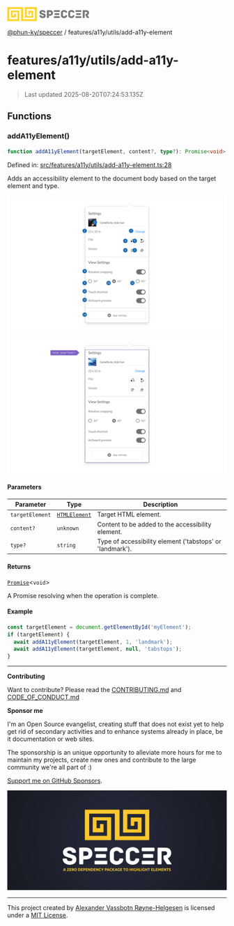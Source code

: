 <div><img alt="SPECCER logo" src="https://raw.githubusercontent.com/phun-ky/speccer/main/public/logo-speccer-horizontal-colored-package.svg?raw=true" style="max-height:32px;"/></div>

[@phun-ky/speccer](../../../README.md) / features/a11y/utils/add-a11y-element

# features/a11y/utils/add-a11y-element

> Last updated 2025-08-20T07:24:53.135Z

## Functions

### addA11yElement()

```ts
function addA11yElement(targetElement, content?, type?): Promise<void>;
```

Defined in:
[src/features/a11y/utils/add-a11y-element.ts:28](https://github.com/phun-ky/speccer/blob/main/src/features/a11y/utils/add-a11y-element.ts#L28)

Adds an accessibility element to the document body based on the target element
and type.

![Screenshot of speccer a11y tab stops in use](https://github.com/phun-ky/speccer/blob/main/public/speccer-a11y-tabstops-light.png?raw=true)
![Screenshot of speccer a11y landmark in use](https://github.com/phun-ky/speccer/blob/main/public/speccer-a11y-landmarks-light.png?raw=true)

#### Parameters

| Parameter       | Type                                                                    | Description                                               |
| --------------- | ----------------------------------------------------------------------- | --------------------------------------------------------- |
| `targetElement` | [`HTMLElement`](https://developer.mozilla.org/docs/Web/API/HTMLElement) | Target HTML element.                                      |
| `content?`      | `unknown`                                                               | Content to be added to the accessibility element.         |
| `type?`         | `string`                                                                | Type of accessibility element ('tabstops' or 'landmark'). |

#### Returns

[`Promise`](https://developer.mozilla.org/docs/Web/JavaScript/Reference/Global_Objects/Promise)<`void`>

A Promise resolving when the operation is complete.

#### Example

```ts
const targetElement = document.getElementById('myElement');
if (targetElement) {
  await addA11yElement(targetElement, 1, 'landmark');
  await addA11yElement(targetElement, null, 'tabstops');
}
```

---

**Contributing**

Want to contribute? Please read the
[CONTRIBUTING.md](https://github.com/phun-ky/speccer/blob/main/CONTRIBUTING.md)
and
[CODE_OF_CONDUCT.md](https://github.com/phun-ky/speccer/blob/main/CODE_OF_CONDUCT.md)

**Sponsor me**

I'm an Open Source evangelist, creating stuff that does not exist yet to help
get rid of secondary activities and to enhance systems already in place, be it
documentation or web sites.

The sponsorship is an unique opportunity to alleviate more hours for me to
maintain my projects, create new ones and contribute to the large community
we're all part of :)

[Support me on GitHub Sponsors](https://github.com/sponsors/phun-ky).

![Speccer banner, with logo and slogan: A zero dependency package to annotate or highlight elements](https://github.com/phun-ky/speccer/blob/main/public/speccer-banner.png?raw=true)

---

This project created by [Alexander Vassbotn Røyne-Helgesen](http://phun-ky.net)
is licensed under a [MIT License](https://choosealicense.com/licenses/mit/).
